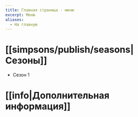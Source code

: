 ```yaml
---
title: Главная страница - меню
excerpt: Меню
aliases:
  - На главную
---
```


# [[simpsons/publish/seasons|Сезоны]]
- Сезон 1

# [[info|Дополнительная информация]]
